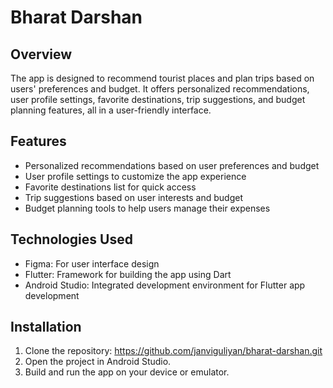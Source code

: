 # Bharat Darshan

## Overview
The app is designed to recommend tourist places and plan trips based on users' preferences and budget. It offers personalized recommendations, user profile settings, favorite destinations, trip suggestions, and budget planning features, all in a user-friendly interface.

## Features
- Personalized recommendations based on user preferences and budget
- User profile settings to customize the app experience
- Favorite destinations list for quick access
- Trip suggestions based on user interests and budget
- Budget planning tools to help users manage their expenses

## Technologies Used
- Figma: For user interface design
- Flutter: Framework for building the app using Dart
- Android Studio: Integrated development environment for Flutter app development

## Installation
1. Clone the repository: https://github.com/janviguliyan/bharat-darshan.git
2. Open the project in Android Studio.
3. Build and run the app on your device or emulator.

